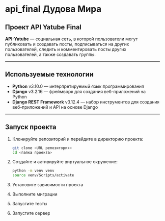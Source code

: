 # api_final Дудова Мира

## Проект API Yatube Final

**API-Yatube** — социальная сеть, в которой пользователи могут публиковать и создавать посты, подписываться на других пользователей, следить и комментировать посты других пользователей, а также создавать группы.

---

## Используемые технологии

- **Python** v3.10.0 — интерпретируемый язык программирования  
- **Django** v3.2.16 — фреймворк для создания веб-приложений на Python  
- **Django REST Framework** v3.12.4 — набор инструментов для создания веб-приложений и API на основе Django  

---

## Запуск проекта

1. Клонируйте репозиторий и перейдите в директорию проекта:
   ```bash
   git clone <URL репозитория>
   cd <папка проекта>

2. Создайте и активируйте виртуальное окружение:
   ```bash
   python -m venv venv
   source venv/Scripts/activate

3. Установите зависимости проекта
   
4. Выполните миграции

5. Запустите тесты

6. Запустите сервер

   
